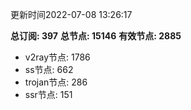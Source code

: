 更新时间2022-07-08 13:26:17

**总订阅: 397**
**总节点: 15146**
**有效节点: 2885**
- v2ray节点: 1786
- ss节点: 662
- trojan节点: 286
- ssr节点: 151
